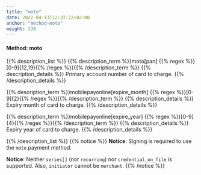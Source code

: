 ```yaml
---
title: "moto"
date: 2022-04-13T12:37:22+02:00
anchor: "method-moto"
weight: 130
---
```

#### Method: moto

{{% description_list %}}
{{% description_term %}}moto[pan]  {{% regex %}}[0-9]{12,19}{{% /regex %}}{{% /description_term %}}
{{% description_details %}}
Primary account number of card to charge.
{{% /description_details %}}

{{% description_term %}}mobilepayonline[expire_month]  {{% regex %}}[0-9]{2}{{% /regex %}}{{% /description_term %}}
{{% description_details %}}
Expiry month of card to charge.
{{% /description_details %}}

{{% description_term %}}mobilepayonline[expire_year]  {{% regex %}}[0-9]{4}{{% /regex %}}{{% /description_term %}}
{{% description_details %}}
Expiry year of card to charge.
{{% /description_details %}}

{{% /description_list %}}
{{% notice %}}
**Notice**: Signing is required to use the `moto` payment method.

**Notice**: Neither `series[]` (nor `recurring`) nor `credential_on_file` is supported. Also, `initiator` cannot be `merchant`. 
{{% /notice %}}
